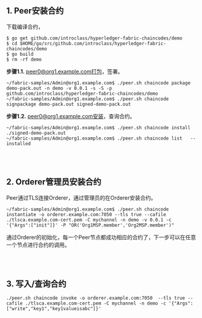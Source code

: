 ## 1. Peer安装合约

下载编译合约，

```shell
$ go get github.com/introclass/hyperledger-fabric-chaincodes/demo
$ cd $HOME/go/src/github.com/introclass/hyperledger-fabric-chaincodes/demo
$ go build
$ rm -rf demo
```

**步骤1.1.** peer0@org1.example.com打包，签署。

```shell
~/fabric-samples/Admin@org1.example.com$ ./peer.sh chaincode package demo-pack.out -n demo -v 0.0.1 -s -S -p github.com/introclass/hyperledger-fabric-chaincodes/demo
~/fabric-samples/Admin@org1.example.com$ ./peer.sh chaincode signpackage demo-pack.out signed-demo-pack.out
```

**步骤1.2.** peer0@org1.example.com安装，查询合约。
```shell
~/fabric-samples/Admin@org1.example.com$ ./peer.sh chaincode install ./signed-demo-pack.out
~/fabric-samples/Admin@org1.example.com$ ./peer.sh chaincode list   --installed
```

<br />
<br />

## 2. Orderer管理员安装合约

Peer通过TLS连接Orderer，通过管理员的在Orderer安装合约。

```shell
~/fabric-samples/Admin@org1.example.com$ ./peer.sh chaincode instantiate -o orderer.example.com:7050 --tls true --cafile ./tlsca.example.com-cert.pem -C mychannel -n demo -v 0.0.1 -c '{"Args":["init"]}' -P "OR('Org1MSP.member','Org2MSP.member')"
```

通过Orderer的初始化，每一个Peer节点都成功相应的合约了，下一步可以在任意一个节点进行合约的调用。

<br />
<br />


## 3. 写入/查询合约

```shell
./peer.sh chaincode invoke -o orderer.example.com:7050  --tls true --cafile ./tlsca.example.com-cert.pem -C mychannel -n demo -c '{"Args":["write","key1","key1valueisabc"]}'
```
